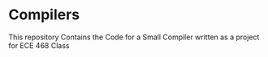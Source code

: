 # Compilers
This repository Contains the Code for a Small Compiler written as a project for ECE 468 Class

